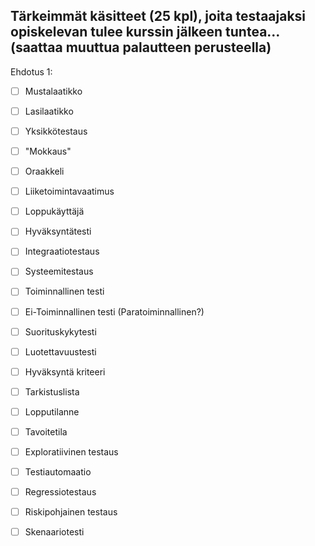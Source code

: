 ## Tärkeimmät käsitteet (25 kpl), joita testaajaksi opiskelevan tulee kurssin jälkeen tuntea... (saattaa muuttua palautteen perusteella)

Ehdotus 1:


-[ ] Mustalaatikko
-[ ] Lasilaatikko
-[ ] Yksikkötestaus
-[ ] "Mokkaus"
-[ ] Oraakkeli
-[ ] Liiketoimintavaatimus
-[ ] Loppukäyttäjä
-[ ] Hyväksyntätesti
-[ ] Integraatiotestaus
-[ ] Systeemitestaus
-[ ] Toiminnallinen testi
-[ ] Ei-Toiminnallinen testi (Paratoiminnallinen?)
-[ ] Suorituskykytesti
-[ ] Luotettavuustesti
-[ ] Hyväksyntä kriteeri
-[ ] Tarkistuslista
-[ ] Lopputilanne
-[ ] Tavoitetila
-[ ] Exploratiivinen testaus
-[ ] Testiautomaatio
-[ ] Regressiotestaus
-[ ] Riskipohjainen testaus
-[ ] Skenaariotesti










